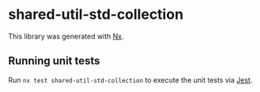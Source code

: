 # shared-util-std-collection

This library was generated with [Nx](https://nx.dev).

## Running unit tests

Run `nx test shared-util-std-collection` to execute the unit tests via [Jest](https://jestjs.io).
